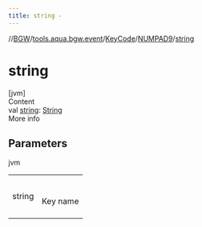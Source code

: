 ```yaml
---
title: string -
---
```

//[BGW](../../../../index.md)/[tools.aqua.bgw.event](../../index.md)/[KeyCode](../index.md)/[NUMPAD9](index.md)/[string](string.md)



# string  
[jvm]  
Content  
val [string](string.md): [String](https://kotlinlang.org/api/latest/jvm/stdlib/kotlin/-string/index.html)  
More info  


## Parameters  
  
jvm  
  
| | |
|---|---|
| <a name="tools.aqua.bgw.event/KeyCode.NUMPAD9/string/#/PointingToDeclaration/"></a>string| <a name="tools.aqua.bgw.event/KeyCode.NUMPAD9/string/#/PointingToDeclaration/"></a><br><br>Key name<br><br>|
  
  



